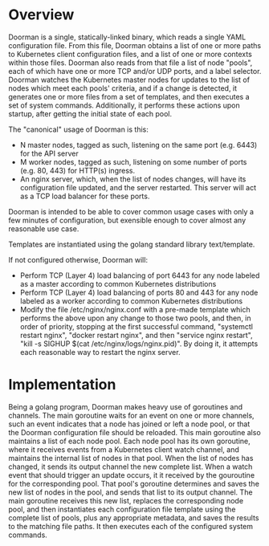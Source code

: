 # Overview

Doorman is a single, statically-linked binary, which reads a single YAML configuration file. From this file, Doorman obtains a list of one or more paths to Kubernetes client configuration files, and a list of one or more contexts within those files. Doorman also reads from that file a list of node "pools", each of which have one or more TCP and/or UDP ports, and a label selector. Doorman watches the Kubernetes master nodes for updates to the list of nodes which meet each pools' criteria, and if a change is detected, it generates one or more files from a set of templates, and then executes a set of system commands. Additionally, it performs these actions upon startup, after getting the initial state of each pool.

The "canonical" usage of Doorman is this:
* N master nodes, tagged as such, listening on the same port (e.g. 6443) for the API server
* M worker nodes, tagged as such, listening on some number of ports (e.g. 80, 443) for HTTP(s) ingress.
* An nginx server, which, when the list of nodes changes, will have its configuration file updated, and the server restarted. This server will act as a TCP load balancer for these ports.

Doorman is intended to be able to cover common usage cases with only a few minutes of configuration, but exensible enough to cover almost any reasonable use case.

Templates are instantiated using the golang standard library text/template.

If not configured otherwise, Doorman will:
* Perform TCP (Layer 4) load balancing of port 6443 for any node labeled as a master according to common Kubernetes distributions
* Perform TCP (Layer 4) load balancing of ports 80 and 443 for any node labeled as a worker according to common Kubernetes distributions
* Modify the file /etc/nginx/nginx.conf with a pre-made template which performs the above upon any change to those two pools, and then, in order of priority, stopping at the first successful command, "systemctl restart nginx", "docker restart nginx", and then "service nginx restart", "kill -s SIGHUP $(cat /etc/nginx/logs/nginx.pid)". By doing it, it attempts each reasonable way to restart the nginx server.

# Implementation

Being a golang program, Doorman makes heavy use of goroutines and channels. The main goroutine waits for an event on one or more channels, such an event indicates that a node has joined or left a node pool, or that the Doorman configuration file should be reloaded. This main goroutine also maintains a list of each node pool. Each node pool has its own goroutine, where it receives events from a Kubernetes client watch channel, and maintains the internal list of nodes in that pool. When the list of nodes has changed, it sends its output channel the new complete list. When a watch event that should trigger an update occurs, it it received by the gouroutine for the corresponding pool. That pool's goroutine determines and saves the new list of nodes in the pool, and sends that list to its output channel. The main goroutine receives this new list, replaces the corresponding node pool, and then instantiates each configuration file template using the complete list of pools, plus any appropriate metadata, and saves the results to the matching file paths. It then executes each of the configured system commands.
